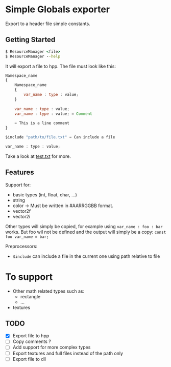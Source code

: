 # Simple Globals exporter

Export to a header file simple constants.

## Getting Started

```cmd
$ ResourceManager <file>
$ ResourceManager --help
```

It will export a file to hpp.
The file must look like this:

```javascript
Namespace_name
{
	Namespace_name
	{
		var_name : type : value;
	}
	
	var_name : type : value;
	var_name : type : value; = Comment
	
	= This is a line comment
}

$include "path/to/file.txt" = Can include a file

var_name : type : value;

```

Take a look at [test.txt](/test.txt) for more.

## Features 

Support for:
- basic types (int, float, char, ...)
- string
- color -> Must be written in #AARRGGBB format.
- vector2f
- vector2i

Other types will simply be copied, for example using `var_name : foo : bar` works. But foo wil not be defined and the output will simply be a copy: `const foo var_name = bar;`

Preprocessors:
- `$include` can include a file in the current one using path relative to file

# To support
- Other math related types such as:
	- rectangle
	- ...
- textures

## TODO

- [x] Export file to hpp
- [ ] Copy comments ?
- [ ] Add support for more complex types 
- [ ] Export textures and full files instead of the path only
- [ ] Export file to dll
